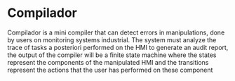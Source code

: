 # Compilador
Compilador is a mini compiler that can detect errors in manipulations, done by users on monitoring systems industrial. The system must analyze the trace of tasks a posteriori performed on the HMI to generate an audit report, the output of the compiler will be a finite state machine where the states represent the components of the manipulated HMI and the transitions represent the actions that the user has performed on these component
